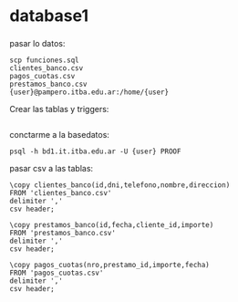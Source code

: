 # database1

###
pasar lo datos:
```
scp funciones.sql 
clientes_banco.csv 
pagos_cuotas.csv 
prestamos_banco.csv 
{user}@pampero.itba.edu.ar:/home/{user}
```
Crear las tablas y triggers:
```
```

conctarme a la basedatos:
```
psql -h bd1.it.itba.edu.ar -U {user} PROOF
```

pasar csv a las tablas:
```
\copy clientes_banco(id,dni,telefono,nombre,direccion)
FROM 'clientes_banco.csv'
delimiter ','
csv header;

\copy prestamos_banco(id,fecha,cliente_id,importe)
FROM 'prestamos_banco.csv'
delimiter ','
csv header;

\copy pagos_cuotas(nro,prestamo_id,importe,fecha)
FROM 'pagos_cuotas.csv'
delimiter ','
csv header;

```
